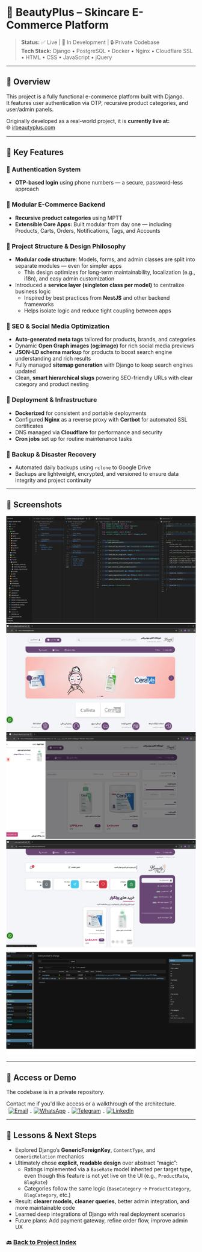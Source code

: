 # 🚀 BeautyPlus – Skincare E-Commerce Platform

> **Status:** ✅ Live | 🧪 In Development | 🔒 Private Codebase  
> **Tech Stack:** Django • PostgreSQL • Docker • Nginx • Cloudflare SSL • HTML • CSS • JavaScript • jQuery

---

## 🧾 Overview

This project is a fully functional e-commerce platform built with Django.  
It features user authentication via OTP, recursive product categories, and user/admin panels.  

Originally developed as a real-world project, it is **currently live at:**  
🌐 [irbeautyplus.com](https://irbeautyplus.com)

---

## 🧩 Key Features

### 🔐 Authentication System
- **OTP-based login** using phone numbers — a secure, password-less approach

### 🛒 Modular E-Commerce Backend
- **Recursive product categories** using MPTT
- **Extensible Core Apps:** Built modular from day one — including Products, Carts, Orders, Notifications, Tags, and Accounts

### 🧠 Project Structure & Design Philosophy
- **Modular code structure**: Models, forms, and admin classes are split into separate modules — even for simpler apps
  - This design optimizes for long-term maintainability, localization (e.g., i18n), and easy admin customization
- Introduced a **service layer (singleton class per model)** to centralize business logic  
  - Inspired by best practices from **NestJS** and other backend frameworks  
  - Helps isolate logic and reduce tight coupling between apps

### 🔎 SEO & Social Media Optimization
- **Auto-generated meta tags** tailored for products, brands, and categories  
- Dynamic **Open Graph images (og:image)** for rich social media previews  
- **JSON-LD schema markup** for products to boost search engine understanding and rich results  
- Fully managed **sitemap generation** with Django to keep search engines updated  
- Clean, **smart hierarchical slugs** powering SEO-friendly URLs with clear category and product nesting  

### 🚀 Deployment & Infrastructure
- **Dockerized** for consistent and portable deployments  
- Configured **Nginx** as a reverse proxy with **Certbot** for automated SSL certificates  
- DNS managed via **Cloudflare** for performance and security  
- **Cron jobs** set up for routine maintenance tasks

### 🔄 Backup & Disaster Recovery
- Automated daily backups using `rclone` to Google Drive  
- Backups are lightweight, encrypted, and versioned to ensure data integrity and project continuity  

---

## 📸 Screenshots

![beautyplus-source](./assets/beautyplus-source.png)
![beautyplus-homepage](./assets/beautyplus-homepage.png)
![beautyplus-shoppage](./assets/beautyplus-shoppage.png)
![beautyplus-user-dashboard](./assets/beautyplus-user-dashboard.png)
![beautyplus-admin](./assets/beautyplus-admin.png)

---

## 🤝 Access or Demo

The codebase is in a private repository.
<p>
    Contact me if you'd like access or a walkthrough of the architecture.
    <a href="mailto:samadeagle@yahoo.com" target="_blank" rel="noreferrer">
    <img src="https://img.icons8.com/fluency/20/new-post.png" width="20" height="20" alt="Email" style="display:inline; text-decoration: none; vertical-align:middle; margin: 0 6px;" />
    </a>
    <a href="https://wa.me/989146446078" target="_blank" rel="noreferrer">
    <img src="https://img.icons8.com/color/20/whatsapp--v1.png" width="20" height="20" alt="WhatsApp" style="display:inline; text-decoration: none; vertical-align:middle; margin: 0 6px;" />
    </a>
    <a href="https://t.me/SamadTnd" target="_blank" rel="noreferrer">
    <img src="https://img.icons8.com/ios-filled/20/0088cc/telegram-app.png" width="20" height="20" alt="Telegram" style="display:inline; text-decoration: none; vertical-align:middle; margin: 0 6px;" />
    </a>
    <a href="https://www.linkedin.com/in/samad-taghi-nezhad-8a8a50300" target="_blank" rel="noreferrer">
    <img src="https://raw.githubusercontent.com/danielcranney/readme-generator/main/public/icons/socials/linkedin.svg" width="20" height="20" alt="LinkedIn" style="display:inline; text-decoration: none; vertical-align:middle; margin: 0 6px;" />
    </a>
</p>
 

---

## 🧠 Lessons & Next Steps
- Explored Django’s **GenericForeignKey**, `ContentType`, and `GenericRelation` mechanics
- Ultimately chose **explicit, readable design** over abstract “magic”:
  - Ratings implemented via a `BaseRate` model inherited per target type, even though this feature is not yet live on the UI (e.g., `ProductRate`, `BlogRate`)
  - Categories follow the same logic (`BaseCategory` → `ProductCategory`, `BlogCategory`, etc.)
- Result: **clearer models**, **cleaner queries**, better admin integration, and more maintainable code
- Learned deep integrations of Django with real deployment scenarios
- Future plans: Add payment gateway, refine order flow, improve admin UX

### 🔙 [Back to Project Index](../README.md)